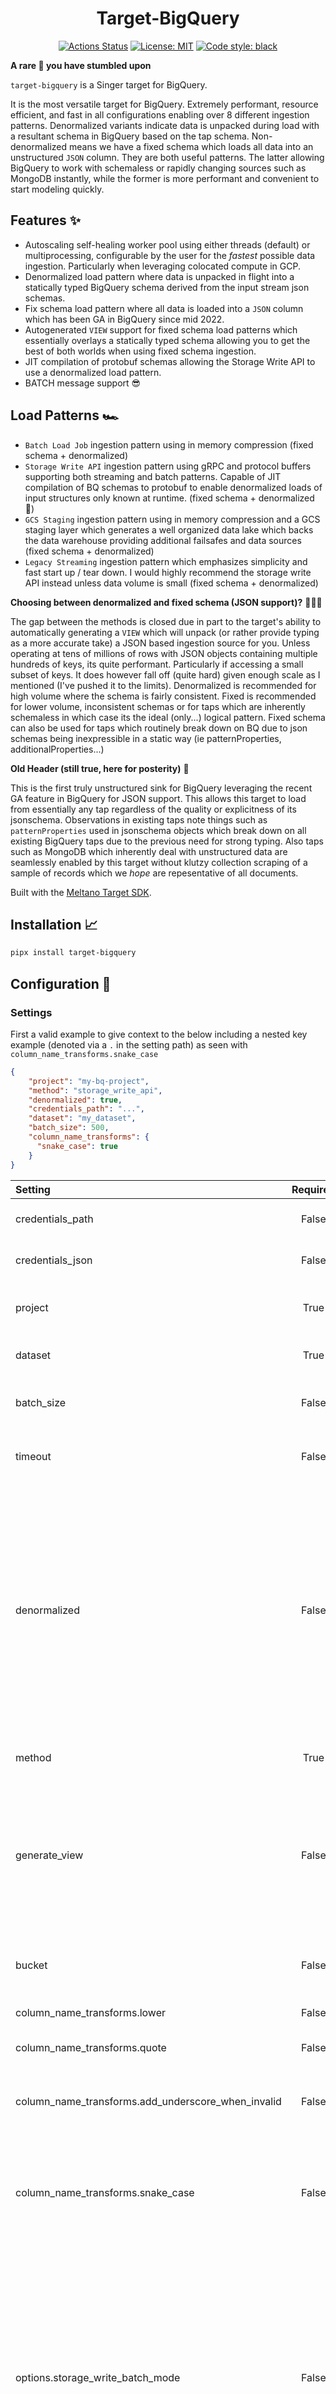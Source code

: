<h1 align="center">Target-BigQuery</h1>

<p align="center">
<a href="https://github.com/z3z1ma/target-bigquery/actions/"><img alt="Actions Status" src="https://github.com/z3z1ma/target-bigquery/actions/workflows/ci.yml/badge.svg"></a>
<a href="https://github.com/z3z1ma/target-bigquery/blob/main/LICENSE"><img alt="License: MIT" src="https://img.shields.io/badge/License-MIT-yellow.svg"></a>
<a href="https://github.com/psf/black"><img alt="Code style: black" src="https://img.shields.io/badge/code%20style-black-000000.svg"></a>
</p>

**A rare 💎 you have stumbled upon**

`target-bigquery` is a Singer target for BigQuery.

It is the most versatile target for BigQuery. Extremely performant, resource efficient, and fast in all configurations enabling over 8 different ingestion patterns. Denormalized variants indicate data is unpacked during load with a resultant schema in BigQuery based on the tap schema. Non-denormalized means we have a fixed schema which loads all data into an unstructured `JSON` column. They are both useful patterns. The latter allowing BigQuery to work with schemaless or rapidly changing sources such as MongoDB instantly, while the former is more performant and convenient to start modeling quickly.


## Features ✨

- Autoscaling self-healing worker pool using either threads (default) or multiprocessing, configurable by the user for the _fastest_ possible data ingestion. Particularly when leveraging colocated compute in GCP.
- Denormalized load pattern where data is unpacked in flight into a statically typed BigQuery schema derived from the input stream json schemas.
- Fix schema load pattern where all data is loaded into a `JSON` column which has been GA in BigQuery since mid 2022.
- Autogenerated `VIEW` support for fixed schema load patterns which essentially overlays a statically typed schema allowing you to get the best of both worlds when using fixed schema ingestion.
- JIT compilation of protobuf schemas allowing the Storage Write API to use a denormalized load pattern. 
- BATCH message support 😎

## Load Patterns 🏎
- `Batch Load Job` ingestion pattern using in memory compression (fixed schema + denormalized)
- `Storage Write API` ingestion pattern using gRPC and protocol buffers supporting both streaming and batch patterns. Capable of JIT compilation of BQ schemas to protobuf to enable denormalized loads of input structures only known at runtime. (fixed schema + denormalized 🎉)
- `GCS Staging` ingestion pattern using in memory compression and a GCS staging layer which generates a well organized data lake which backs the data warehouse providing additional failsafes and data sources (fixed schema + denormalized)
- `Legacy Streaming` ingestion pattern which emphasizes simplicity and fast start up / tear down. I would highly recommend the storage write API instead unless data volume is small (fixed schema + denormalized)


**Choosing between denormalized and fixed schema (JSON support)?** 🙇🏾‍♂️

The gap between the methods is closed due in part to the target's ability to  automatically generating a `VIEW` which will unpack (or rather provide typing as a more accurate take) a JSON based ingestion source for you. Unless operating at tens of millions of rows with JSON objects containing multiple hundreds of keys, its quite performant. Particularly if accessing a small subset of keys. It does however fall off (quite hard) given enough scale as I mentioned (I've pushed it to the limits). Denormalized is recommended for high volume where the schema is fairly consistent. Fixed is recommended for lower volume, inconsistent schemas or for taps which are inherently schemaless in which case its the ideal (only...) logical pattern. Fixed schema can also be used for taps which routinely break down on BQ due to json schemas being inexpressible in a static way (ie patternProperties, additionalProperties...)


**Old Header (still true, here for posterity)** 🧪

This is the first truly unstructured sink for BigQuery leveraging the recent GA feature in BigQuery for JSON support. This allows this target to load from essentially any tap regardless of the quality or explicitness of its jsonschema. Observations in existing taps note things such as `patternProperties` used in jsonschema objects which break down on all existing BigQuery taps due to the previous need for strong typing. Also taps such as MongoDB which inherently deal with unstructured data are seamlessly enabled by this target without klutzy collection scraping of a sample of records which we _hope_ are repesentative of all documents.


Built with the [Meltano Target SDK](https://sdk.meltano.com).

## Installation 📈

```bash
pipx install target-bigquery
```

## Configuration 🔨

### Settings

First a valid example to give context to the below including a nested key example (denoted via a `.` in the setting path) as seen with `column_name_transforms.snake_case`

```json
{
    "project": "my-bq-project",
    "method": "storage_write_api",
    "denormalized": true,
    "credentials_path": "...",
    "dataset": "my_dataset",
    "batch_size": 500,
    "column_name_transforms": {
      "snake_case": true
    }
}
```


| Setting             | Required | Default | Description |
|:--------------------|:--------:|:-------:|:------------|
| credentials_path    | False    | None    | The path to a gcp credentials json file. |
| credentials_json    | False    | None    | A JSON string of your service account JSON file. |
| project             | True     | None    | The target GCP project to materialize data into. |
| dataset             | True     | None    | The target dataset to materialize data into. |
| batch_size          | False    |  250000 | The maximum number of rows to send in a single batch or commit. |
| timeout             | False    |     600 | Default timeout for batch_job and gcs_stage derived LoadJobs. |
| denormalized        | False    |       0 | Determines whether to denormalize the data before writing to BigQuery. A false value will write data using a fixed JSON column based schema, while a true value will write data using a dynamic schema derived from the tap. Denormalization is only supported for the batch_job, streaming_insert, and gcs_stage methods. |
| method              | True     | batch_job | The method to use for writing to BigQuery. |
| generate_view       | False    |       0 | Determines whether to generate a view based on the SCHEMA message parsed from the tap. Only valid if denormalized=false meaning you are using the fixed JSON column based schema. |
| bucket              | False    | None    | The GCS bucket to use for staging data. Only used if method is gcs_stage. |
| column_name_transforms.lower| False    | None    | Lowercase column names. |
| column_name_transforms.quote| False    | None    | Quote column names in any generated DDL. |
| column_name_transforms.add_underscore_when_invalid| False    | None    | Add an underscore to the column name if it starts with a digit to make it valid. |
| column_name_transforms.snake_case| False    | None    | Snake case all incoming column names. Does not apply to fixed schema loads but _does_ apply to the view auto-generated over them. |
| options.storage_write_batch_mode| False    | None    | By default, we use the default stream (Committed mode) in the storage_write_api load method which results in streaming records which are immediately available and is generally fastest. If this is set to true, we will use the application created streams (Committed mode) to transactionally batch data on STATE messages and at end of pipe. |
| options.process_pool | False    | None    | By default we use an autoscaling threadpool to write to BigQuery. If set to true, we will use a process pool. |
| options.max_workers_per_stream| False    | None    | By default, each sink type has a preconfigured max worker limit. This sets an override for maximum number of workers per stream. |
| stream_maps         | False    | None    | Config object for stream maps capability. For more information check out [Stream Maps](https://sdk.meltano.com/en/latest/stream_maps.html). |
| stream_map_config   | False    | None    | User-defined config values to be used within map expressions. |
| flattening_enabled  | False    | None    | 'True' to enable schema flattening and automatically expand nested properties. |
| flattening_max_depth| False    | None    | The max depth to flatten schemas. |

A full list of supported settings and capabilities is available by running: `target-bigquery --about`

### Configure using environment variables ✏️

This Singer target will automatically import any environment variables within the working directory's
`.env` if the `--config=ENV` is provided, such that config values will be considered if a matching
environment variable is set either in the terminal context or in the `.env` file.

### Source Authentication and Authorization 👮🏽‍♂️

Authenticate via service account key file or Application Default Credentials (ADC)
https://cloud.google.com/bigquery/docs/authentication

## Capabilities ✨

* `about`
* `stream-maps`
* `schema-flattening`
* `batch`

## Usage 👷‍♀️

You can easily run `target-bigquery` by itself or in a pipeline using [Meltano](https://meltano.com/).


### Executing the Target Directly 🚧

```bash
target-bigquery --version
target-bigquery --help
# Test using the "Carbon Intensity" sample:
tap-carbon-intensity | target-bigquery --config /path/to/target-bigquery-config.json
```

## Developer Resources 👩🏼‍💻


### Initialize your Development Environment

```bash
pipx install poetry
poetry install
```

### Create and Run Tests

Create tests within the `target_bigquery/tests` subfolder and
  then run:

```bash
poetry run pytest
```

You can also test the `target-bigquery` CLI interface directly using `poetry run`:

```bash
poetry run target-bigquery --help
```

### Testing with [Meltano](https://meltano.com/)

_**Note:** This target will work in any Singer environment and does not require Meltano.
Examples here are for convenience and to streamline end-to-end orchestration scenarios._

Next, install Meltano (if you haven't already) and any needed plugins:

```bash
# Install meltano
pipx install meltano
# Initialize meltano within this directory
cd target-bigquery
meltano install
```

Now you can test and orchestrate using Meltano:

```bash
# Test invocation:
meltano invoke target-bigquery --version
# OR run a test `elt` pipeline with the Carbon Intensity sample tap:
meltano elt tap-carbon-intensity target-bigquery
```

### SDK Dev Guide

See the [dev guide](https://sdk.meltano.com/en/latest/dev_guide.html) for more instructions on how to use the Meltano SDK to
develop your own Singer taps and targets.
